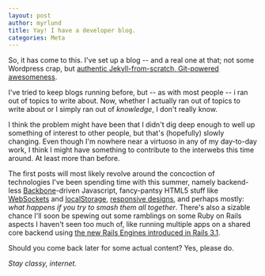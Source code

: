 ```yaml
---
layout: post
author: myrlund
title: Yay! I have a developer blog.
categories: Meta
---
```


So, it has come to this. I've set up a blog -- and a real one at that; not some Wordpress crap, but [authentic Jekyll-from-scratch, Git-powered awesomeness](http://comoyo.github.com/blog/2012/06/11/how-comoyo-built-its-blog/).

I've tried to keep blogs running before, but -- as with most people -- i ran out of topics to write about. Now, whether I actually ran out of topics to write about or I simply ran out of _knowledge_, I don't really know.

I think the problem might have been that I didn't dig deep enough to well up something of interest to other people, but that's (hopefully) slowly changing. Even though I'm nowhere near a virtuoso in any of my day-to-day work, I think I might have something to contribute to the interwebs this time around. At least more than before.

The first posts will most likely revolve around the concoction of technologies I've been spending time with this summer, 
namely backend-less [Backbone](http://backbonejs.org/)-driven Javascript, 
fancy-pantsy HTML5 stuff like [WebSockets](http://www.html5rocks.com/en/tutorials/websockets/basics/) 
and [localStorage](http://coding.smashingmagazine.com/2010/10/11/local-storage-and-how-to-use-it/), 
[responsive designs](http://www.alistapart.com/articles/responsive-web-design/), 
and perhaps mostly: _what happens if you try to smash them all together_. 
There's also a sizable chance I'll soon be spewing out some ramblings on some Ruby on Rails aspects I haven't seen too much of, like running multiple apps on a shared core backend using [the new Rails Engines introduced in Rails 3.1](http://guides.rubyonrails.org/engines.html).

Should you come back later for some actual content? Yes, please do.

_Stay classy, internet._
